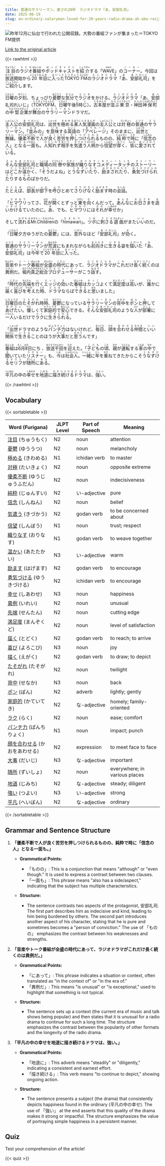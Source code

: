 ```yaml
---
title: 普通のサラリーマン、愛され20年　ラジオドラマ「あ、安部礼司」
date: 2025-06-19
slug: an-ordinary-salaryman-loved-for-20-years-radio-drama-ah-abe-reiji
---
```


![昨年12月に仙台で行われた公開収録。大勢の番組ファンが集まった＝TOKYO FM提供](https://www.asahicom.jp/imgopt/img/f6c551ffbb/comm_L/AS20250618001419.jpg "昨年12月に仙台で行われた公開収録。大勢の番組ファンが集まった＝TOKYO FM提供")

[Link to the original article](https://asahi.com/articles/AST6L0R0NT6LUCVL02XM.html?iref=comtop_7_07)

{{< rawhtml >}}
<p><ruby>注目<rt>ちゅうもく</rt></ruby>の<ruby>ラジオ<rt>らじお</rt></ruby><ruby>番組<rt>ばんぐみ</rt></ruby>や<ruby>ポッドキャスト<rt>ぽっどきゃすと</rt></ruby>を<ruby>紹介<rt>しょうかい</rt></ruby>する「<ruby>WAVE<rt>wave</rt></ruby>」の<ruby>コーナー<rt>こーなー</rt></ruby>。今回は<ruby>放送<rt>ほうそう</rt></ruby>開始から<ruby>20<rt>にじゅう</rt></ruby><ruby>年目<rt>ねんめ</rt></ruby>に<ruby>入った<rt>はいった</rt></ruby><ruby>TOKYO<rt>とうきょう</rt></ruby> <ruby>FM<rt>えふえむ</rt></ruby>の<ruby>ラジオドラマ<rt>らじおどらま</rt></ruby>「<ruby>あ<rt>あ</rt></ruby>、<ruby>安部<rt>あべ</rt></ruby><ruby>礼司<rt>れいじ</rt></ruby>」を<ruby>ご紹介<rt>ごしょうかい</rt></ruby>します。</p>

<p><ruby>日曜<rt>にちよう</rt></ruby>の<ruby>夕刻<rt>ゆうこく</rt></ruby>、ちょっぴり<ruby>憂鬱<rt>ゆううつ</rt></ruby>な<ruby>気分<rt>きぶん</rt></ruby>で<ruby>ラジオ<rt>らじお</rt></ruby>をかける。<ruby>ラジオドラマ<rt>らじおどらま</rt></ruby>「あ、<ruby>安部<rt>あべ</rt></ruby>礼司<rt>れいじ</rt></ruby>」（<ruby>TOKYOFM<rt>とうきょうえふえむ</rt></ruby>、<ruby>日曜<rt>にちよう</rt></ruby>午後<ruby>5<rt>ご</rt></ruby>時<ruby>じ<rt>じ</rt></ruby>）。<ruby>古本屋<rt>ふるほんや</rt></ruby>が<ruby>並ぶ<rt>ならぶ</rt></ruby><ruby>東京<rt>とうきょう</rt></ruby>・<ruby>神田<rt>かんだ</rt></ruby><ruby>神保町<rt>じんぼうちょう</rt></ruby>の<ruby>中堅<rt>ちゅうけん</rt></ruby><ruby>企業<rt>きぎょう</rt></ruby>が<ruby>舞台<rt>ぶたい</rt></ruby>の<ruby>サラリーマン<rt>さらりーまん</rt></ruby>ドラマだ。</p>

<p><ruby>主人公<rt>しゅじんこう</rt></ruby>の<ruby>安部<rt>あべ</rt></ruby><ruby>礼司<rt>れいじ</rt></ruby>は、<ruby>出世<rt>しゅっせ</rt></ruby>を<ruby>極める<rt>きわめる</rt></ruby><ruby>某<rt>ぼう</rt></ruby><ruby>人気<rt>にんき</rt></ruby><ruby>漫画<rt>まんが</rt></ruby>の<ruby>主人公<rt>しゅじんこう</rt></ruby>とは<ruby>対極<rt>たいきょく</rt></ruby>の<ruby>普通<rt>ふつう</rt></ruby>の<ruby>サラリーマン<rt>さらりーまん</rt></ruby>。「<ruby>並み<rt>なみ</rt></ruby>の」を<ruby>意味<rt>いみ</rt></ruby>する<ruby>英語<rt>えいご</rt></ruby>の「<ruby>アベレージ<rt>あべれーじ</rt></ruby>」そのままに、<ruby>出世<rt>しゅっせ</rt></ruby>と<ruby>無縁<rt>むえん</rt></ruby>。<ruby>優柔不断<rt>ゆうじゅうふだん</rt></ruby>で<ruby>人<rt>ひと</rt></ruby>が<ruby>良く<rt>よく</rt></ruby><ruby>苦労<rt>くろう</rt></ruby>を<ruby>押しつけられる<rt>おしつけられる</rt></ruby>ものの、<ruby>純粋<rt>じゅんすい</rt></ruby>で<ruby>時<rt>とき</rt></ruby>に「<ruby>信念<rt>しんねん</rt></ruby>の<ruby>人<rt>ひと</rt></ruby>」と<ruby>なる<rt>なる</rt></ruby><ruby>一面<rt>いちめん</rt></ruby>も。<ruby>人知れず<rt>ひとしれず</rt></ruby><ruby>相手<rt>あいて</rt></ruby>を<ruby>気遣う<rt>きづかう</rt></ruby><ruby>人柄<rt>ひとがら</rt></ruby>から<ruby>信望<rt>しんぼう</rt></ruby>が<ruby>厚く<rt>あつく</rt></ruby>、<ruby>皆<rt>みんな</rt></ruby>に<ruby>愛されている<rt>あいされている</rt></ruby>。</p>

<p><ruby>そんな<rt>そんな</rt></ruby><ruby>安部<rt>あべ</rt></ruby><ruby>礼司<rt>れいじ</rt></ruby>と<ruby>職場<rt>しょくば</rt></ruby>の<ruby>同僚<rt>どうりょう</rt></ruby>や<ruby>家族<rt>かぞく</rt></ruby>が<ruby>織りなす<rt>おりなす</rt></ruby><ruby>コメディータッチ<rt>こめでぃーたっち</rt></ruby>の<ruby>ストーリー<rt>すとーりー</rt></ruby>は<ruby>どこか<rt>どこか</rt></ruby><ruby>温かく<rt>あたたかく</rt></ruby>、「<ruby>そう<rt>そう</rt></ruby>だよね」と<ruby>うなずいたり<rt>うなずいたり</rt></ruby>、<ruby>励まされたり<rt>はげまされたり</rt></ruby>、<ruby>勇気づけられたり<rt>ゆうきづけられたり</rt></ruby>する<ruby>もの<rt>もの</rt></ruby>ばかりだ。</p>

<p><ruby>たとえば<rt>たとえば</rt></ruby>、<ruby>部長<rt>ぶちょう</rt></ruby>が<ruby>部下<rt>ぶか</rt></ruby>を<ruby>呼び<rt>よび</rt></ruby>とめて<ruby>さりげなく<rt>さりげなく</rt></ruby><ruby>励ます<rt>はげます</rt></ruby>時の<ruby>会話<rt>かいわ</rt></ruby>。</p>

<p>「<ruby>ヒマワリ<rt>ひまわり</rt></ruby>ってさ、<ruby>花<rt>はな</rt></ruby>が<ruby>開<rt>ひら</rt></ruby>くとずっと<ruby>東<rt>ひがし</rt></ruby>を<ruby>向<rt>む</rt></ruby>くんだって。<ruby>あんな<rt>あんな</rt></ruby>に<ruby>お日さま<rt>おひさま</rt></ruby>を<ruby>追いかける<rt>おいかける</rt></ruby>ていたのに。<ruby>あ<rt>あ</rt></ruby>、でも、<ruby>ヒマワリ<rt>ひまわり</rt></ruby>には<ruby>それ<rt>それ</rt></ruby>が<ruby>幸せ<rt>しあわせ</rt></ruby>か」</p>

<p>そして<ruby>流れる<rt>ながれる</rt></ruby><ruby>Mr.Children<rt>みすたー・ちるどれん</rt></ruby>の「<ruby>himawari<rt>ひまわり</rt></ruby>」。<ruby>ツボ<rt>つぼ</rt></ruby>に<ruby>刺さる<rt>ささる</rt></ruby><ruby>選曲<rt>せんきょく</rt></ruby>がまた<ruby>いい<rt>いい</rt></ruby>のだ。</p>

<p>「<ruby>日曜<rt>にちよう</rt></ruby>夕方<ruby>ゆうがた</rt></ruby>の<ruby>憂鬱<rt>ゆううつ</rt></ruby>」には、<ruby>意外<rt>いがい</rt></ruby>なほど「<ruby>安部<rt>あべ</rt></ruby><ruby>礼司<rt>れいじ</rt></ruby>」が<ruby>効<rt>き</rt></ruby>く。</p>

<p><ruby>普通<rt>ふつう</rt></ruby>の<ruby>サラリーマン<rt>さらりーまん</rt></ruby>が<ruby>荒波<rt>あらなみ</rt></ruby>にもまれながらも<ruby>前向き<rt>まえむき</rt></ruby>に<ruby>生きる<rt>いきる</rt></ruby>姿を<ruby>描いた<rt>えがいた</rt></ruby>「<ruby>あ<rt>あ</rt></ruby>、<ruby>安部<rt>あべ</rt></ruby><ruby>礼司<rt>れいじ</rt></ruby>」は<ruby>今年<rt>ことし</rt></ruby>で<ruby>20<rt>にじゅう</rt></ruby><ruby>年目<rt>ねんめ</rt></ruby>に<ruby>入った<rt>はいった</rt></ruby>。</p>

<p><ruby>音楽<rt>おんがく</rt></ruby>や<ruby>トーク<rt>とーく</rt></ruby><ruby>番組<rt>ばんぐみ</rt></ruby>が<ruby>全盛<rt>ぜんせい</rt></ruby>の<ruby>時代<rt>じだい</rt></ruby>にあって、<ruby>ラジオドラマ<rt>らじおどらま</rt></ruby>が<ruby>これ<rt>これ</rt></ruby>だけ<ruby>長く<rt>ながく</rt></ruby><ruby>続く<rt>つづく</rt></ruby>のは<ruby>異例<rt>いれい</rt></ruby>だ。<ruby>堀内<rt>ほりうち</rt></ruby><ruby>貴之<rt>たかゆき</rt></ruby><ruby>総合<rt>そうごう</rt></ruby><ruby>プロデューサー<rt>ぷろでゅーさー</rt></ruby>がこう<ruby>話す<rt>はなす</rt></ruby>。</p>

<p>「<ruby>時代<rt>じだい</rt></ruby>の<ruby>先端<rt>せんたん</rt></ruby>を<ruby>行<rt>い</rt></ruby>く<ruby>エッジ<rt>えっじ</rt></ruby>の<ruby>効<rt>き</rt></ruby>いた<ruby>番組<rt>ばんぐみ</rt></ruby>は<ruby>カッコ<rt>かっこ</rt></ruby>よくて<ruby>満足度<rt>まんぞくど</rt></ruby>は<ruby>高<rt>たか</rt></ruby>いが、<ruby>誰<rt>だれ</rt></ruby>かに<ruby>届<rt>とど</rt></ruby>く<ruby>喜び<rt>よろこび</rt></ruby>を<ruby>考<rt>かんが</rt></ruby>えた<ruby>時<rt>とき</rt></ruby>、<ruby>ドラマ<rt>どらま</rt></ruby>ならば<ruby>できる<rt>できる</rt></ruby>と<ruby>思<rt>おも</rt></ruby>いました」</p>

<p><ruby>日曜日<rt>にちようび</rt></ruby>の<ruby>たそがれ<rt>たそがれ</rt></ruby>時<ruby>時<rt>どき</rt></ruby>、<ruby>憂鬱<rt>ゆううつ</rt></ruby>になっている<ruby>サラリーマン<rt>さらりーまん</rt></ruby>の<ruby>背中<rt>せなか</rt></ruby>を<ruby>ポン<rt>ぽん</rt></ruby>と<ruby>押<rt>お</rt></ruby>して<ruby>あげたい<rt>あげたい</rt></ruby>。<ruby>優<rt>やさ</rt></ruby>しくて<ruby>家庭的<rt>かていてき</rt></ruby>で<ruby>安心<rt>あんしん</rt></ruby>できる。<ruby>そんな<rt>そんな</rt></ruby><ruby>安部礼司<rt>あべれいじ</rt></ruby>のような<ruby>人<rt>ひと</rt></ruby>が<ruby>部署<rt>ぶしょ</rt></ruby>に<ruby>一人<rt>いちにん</rt></ruby>いるだけで<ruby>ラク<rt>らく</rt></ruby>に<ruby>生きられる<rt>いきられる</rt></ruby>。</p>

<p>「<ruby>出世<rt>しゅっせ</rt></ruby>ドラマのような<ruby>パンチ力<rt>ぱんちりょく</rt></ruby>はないけれど、<ruby>毎日<rt>まいにち</rt></ruby>、<ruby>顔<rt>かお</rt></ruby>を<ruby>合わせる<rt>あわせる</rt></ruby><ruby>仲間<rt>なかま</rt></ruby>と<ruby>いい<rt>いい</rt></ruby><ruby>関係<rt>かんけい</rt></ruby>で<ruby>生きる<rt>いきる</rt></ruby>ことのほうが<ruby>大事<rt>だいじ</rt></ruby>だと<ruby>思う<rt>おもう</rt></ruby>んです」</p>

<p><ruby>番組<rt>ばんぐみ</rt></ruby>は<ruby>6<rt>ろく</rt></ruby>月<ruby>8<rt>はち</rt></ruby>日<ruby>にち</rt> </ruby>、<ruby>放送<rt>ほうそう</rt></ruby><ruby>千回<rt>せんかい</rt></ruby>を<ruby>迎<rt>むか</rt></ruby>えた。「<ruby>子ども<rt>こども</rt></ruby>の<ruby>頃<rt>ころ</rt></ruby>、<ruby>親<rt>おや</rt></ruby>が<ruby>運転<rt>うんてん</rt></ruby>する<ruby>車<rt>くるま</rt></ruby>の<ruby>中<rt>なか</rt></ruby>で<ruby>聞<rt>き</rt></ruby>いていた<ruby>リスナー<rt>りすなー</rt></ruby>」も、<ruby>今<rt>いま</rt></ruby>は<ruby>社会人<rt>しゃかいじん</rt></ruby>。<ruby>一緒<rt>いっしょ</rt></ruby>に<ruby>年<rt>とし</rt></ruby>を<ruby>重<rt>かさ</rt></ruby>ねてきたからこそ<ruby>うなずける<rt>うなずける</rt></ruby><ruby>セリフ<rt>せりふ</rt></ruby>が<ruby>随所<rt>ずいしょ</rt></ruby>に<ruby>ある<rt>ある</rt></ruby>。</p>

<p><ruby>平凡<rt>へいぼん</rt></ruby>の中の<ruby>幸せ<rt>しあわせ</rt></ruby>を<ruby>地道<rt>じみち</rt></ruby>に<ruby>描き続ける<rt>かきつづける</rt></ruby><ruby>ドラマ<rt>どらま</rt></ruby>は、<ruby>強い<rt>つよい</rt></ruby>。</p>
{{< /rawhtml >}}

## Vocabulary


{{< sortabletable >}}

| Word (Furigana)          | JLPT Level | Part of Speech          | Meaning                          |
|--------------------------|------------|-------------------------|----------------------------------|
|[注目](https://jisho.org/search/%E6%B3%A8%E7%9B%AE) (ちゅうもく)| N2         | noun                    | attention                        |
|[憂鬱](https://jisho.org/search/%E6%86%82%E9%AC%B1) (ゆううつ)| N2         | noun                    | melancholy                       |
|[極める](https://jisho.org/search/%E6%A5%B5%E3%82%81%E3%82%8B) (きわめる)| N1         | ichidan verb            | to master                        |
|[対極](https://jisho.org/search/%E5%AF%BE%E6%A5%B5) (たいきょく)| N2         | noun                    | opposite extreme                 |
|[優柔不断](https://jisho.org/search/%E5%84%AA%E6%9F%94%E4%B8%8D%E6%96%AD) (ゆうじゅうふだん)| N2      | noun                    | indecisiveness                   |
|[純粋](https://jisho.org/search/%E7%B4%94%E7%B2%8B) (じゅんすい)| N2         | い-adjective            | pure                             |
|[信念](https://jisho.org/search/%E4%BF%A1%E5%BF%B5) (しんねん)| N2         | noun                    | belief                           |
|[気遣う](https://jisho.org/search/%E6%B0%97%E9%81%A3%E3%81%86) (きづかう)| N2         | godan verb              | to be concerned about            |
|[信望](https://jisho.org/search/%E4%BF%A1%E6%9C%9B) (しんぼう)| N1         | noun                    | trust; respect                   |
|[織りなす](https://jisho.org/search/%E7%B9%94%E3%82%8A%E3%81%AA%E3%81%99) (おりなす)| N1         | godan verb              | to weave together                |
|[温かい](https://jisho.org/search/%E6%B8%A9%E3%81%8B%E3%81%84) (あたたかい)| N3         | い-adjective            | warm                             |
|[励ます](https://jisho.org/search/%E5%8A%B1%E3%81%BE%E3%81%99) (はげます)| N2         | godan verb              | to encourage                     |
|[勇気づける](https://jisho.org/search/%E5%8B%87%E6%B0%97%E3%81%A5%E3%81%91%E3%82%8B) (ゆうきづける)| N2      | ichidan verb            | to encourage                     |
|[幸せ](https://jisho.org/search/%E5%B9%B8%E3%81%9B) (しあわせ)| N3         | noun                    | happiness                        |
|[異例](https://jisho.org/search/%E7%95%B0%E4%BE%8B) (いれい)| N2         | noun                    | unusual                          |
|[先端](https://jisho.org/search/%E5%85%88%E7%AB%AF) (せんたん)| N2         | noun                    | cutting edge                     |
|[満足度](https://jisho.org/search/%E6%BA%80%E8%B6%B3%E5%BA%A6) (まんぞくど)| N2         | noun                    | level of satisfaction            |
|[届く](https://jisho.org/search/%E5%B1%8A%E3%81%8F) (とどく)| N2         | godan verb              | to reach; to arrive             |
|[喜び](https://jisho.org/search/%E5%96%9C%E3%81%B3) (よろこび)| N3         | noun                    | joy                              |
|[描く](https://jisho.org/search/%E6%8F%8F%E3%81%8F) (えがく)| N2         | godan verb              | to draw; to depict              |
|[たそがれ](https://jisho.org/search/%E3%81%9F%E3%81%9D%E3%81%8C%E3%82%8C) (たそがれ)| N2         | noun                    | twilight                         |
|[背中](https://jisho.org/search/%E8%83%8C%E4%B8%AD) (せなか)| N3         | noun                    | back                             |
|[ポン](https://jisho.org/search/%E3%83%9D%E3%83%B3) (ぽん)| N2         | adverb                  | lightly; gently                  |
|[家庭的](https://jisho.org/search/%E5%AE%B6%E5%BA%AD%E7%9A%84) (かていてき)| N2         | な-adjective            | homely; family-oriented          |
|[ラク](https://jisho.org/search/%E3%83%A9%E3%82%AF) (らく)| N2         | noun                    | ease; comfort                    |
|[パンチ力](https://jisho.org/search/%E3%83%91%E3%83%B3%E3%83%81%E5%8A%9B) (ぱんちりょく)| N1       | noun                    | impact; punch                    |
|[顔を合わせる](https://jisho.org/search/%E9%A1%94%E3%82%92%E5%90%88%E3%82%8F%E3%81%9B%E3%82%8B) (かおをあわせる)| N2 | expression              | to meet face to face             |
|[大事](https://jisho.org/search/%E5%A4%A7%E4%BA%8B) (だいじ)| N3         | な-adjective            | important                        |
|[随所](https://jisho.org/search/%E9%9A%8F%E6%89%80) (ずいしょ)| N2         | noun                    | everywhere; in various places    |
|[地道](https://jisho.org/search/%E5%9C%B0%E9%81%93) (じみち)| N2         | な-adjective            | steady; diligent                 |
|[強い](https://jisho.org/search/%E5%BC%B7%E3%81%84) (つよい)| N3         | い-adjective            | strong                           |
|[平凡](https://jisho.org/search/%E5%B9%B3%E5%87%A1) (へいぼん)| N2         | な-adjective            | ordinary                         |

{{< /sortabletable >}}


## Grammar and Sentence Structure

1. **「優柔不断で人が良く苦労を押しつけられるものの、純粋で時に「信念の人」となる一面も。」**

   - **Grammatical Points:**
     - 「ものの」: This is a conjunction that means "although" or "even though." It is used to express a contrast between two clauses.
     - 「一面も」: This phrase means "also has a side/aspect," indicating that the subject has multiple characteristics.

   - **Structure:**
     - The sentence contrasts two aspects of the protagonist, 安部礼司. The first part describes him as indecisive and kind, leading to him being burdened by others. The second part introduces another aspect of his character, stating that he is pure and sometimes becomes a "person of conviction." The use of 「ものの」 emphasizes the contrast between his weaknesses and strengths.

2. **「音楽やトーク番組が全盛の時代にあって、ラジオドラマがこれだけ長く続くのは異例だ。」**

   - **Grammatical Points:**
     - 「にあって」: This phrase indicates a situation or context, often translated as "in the context of" or "in the era of."
     - 「異例だ」: This means "is unusual" or "is exceptional," used to highlight that something is not typical.

   - **Structure:**
     - The sentence sets up a context (the current era of music and talk shows being popular) and then states that it is unusual for a radio drama to continue for such a long time. The structure emphasizes the contrast between the popularity of other formats and the longevity of the radio drama.

3. **「平凡の中の幸せを地道に描き続けるドラマは、強い。」**

   - **Grammatical Points:**
     - 「地道に」: This adverb means "steadily" or "diligently," indicating a consistent and earnest effort.
     - 「描き続ける」: This verb means "to continue to depict," showing ongoing action.

   - **Structure:**
     - The sentence presents a subject (the drama) that consistently depicts happiness found in the ordinary (平凡の中の幸せ). The use of 「強い」 at the end asserts that this quality of the drama makes it strong or impactful. The structure emphasizes the value of portraying simple happiness in a persistent manner.

## Quiz

Test your comprehension of the article!

{{< quiz >}}
